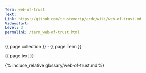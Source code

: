 ```yaml
---
Term: web-of-trust
Text: 
Link: https://github.com/trustoverip/acdc/wiki/web-of-trust.md
Videostart: 
Level: 3
permalink: /term_web-of-trust.html
---
```


{{ page.collection }} - {{ page.Term }}

   {{ page.text }}

{% include_relative glossary/web-of-trust.md %}
